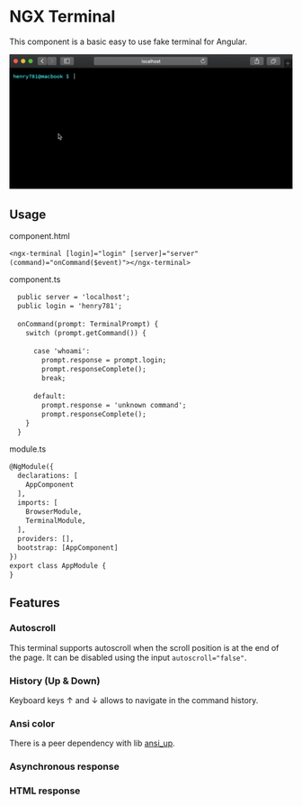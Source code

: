 # NGX Terminal

This component is a basic easy to use fake terminal for Angular.

![](demo.gif)

## Usage

component.html
```
<ngx-terminal [login]="login" [server]="server" (command)="onCommand($event)"></ngx-terminal>
```

component.ts
```
  public server = 'localhost';
  public login = 'henry781';

  onCommand(prompt: TerminalPrompt) {
    switch (prompt.getCommand()) {

      case 'whoami':
        prompt.response = prompt.login;
        prompt.responseComplete();
        break;

      default:
        prompt.response = 'unknown command';
        prompt.responseComplete();
    }
  }
```

module.ts
```
@NgModule({
  declarations: [
    AppComponent
  ],
  imports: [
    BrowserModule,
    TerminalModule,
  ],
  providers: [],
  bootstrap: [AppComponent]
})
export class AppModule {
}
```

## Features

### Autoscroll

This terminal supports autoscroll when the scroll position is at the end of the page.
It can be disabled using the input `autoscroll="false"`.

### History (Up & Down)

Keyboard keys &#8593; and &#8595; allows to navigate in the command history.

### Ansi color

There is a peer dependency with lib [ansi_up](https://www.npmjs.com/package/ansi-up). 

### Asynchronous response

### HTML response

